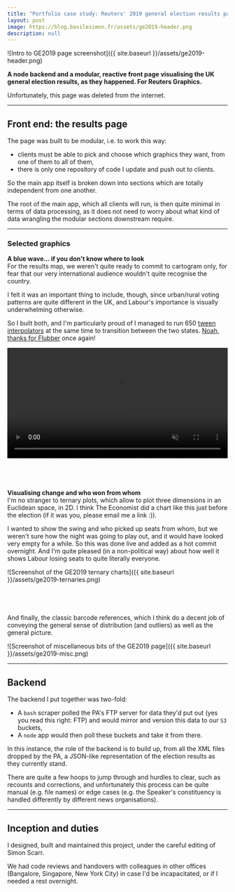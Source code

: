 ```yaml
---
title: "Portfolio case study: Reuters' 2019 general election results page"
layout: post
image: https://blog.basilesimon.fr/assets/ge2019-header.png
description: null
---
```


![Intro to GE2019 page screenshot]({{ site.baseurl }}/assets/ge2019-header.png)

**A node backend and a modular, reactive front page visualising the UK general election results, as they happened. For Reuters Graphics.**

Unfortunately, this page was deleted from the internet.

---

## Front end: the results page

The page was built to be modular, i.e. to work this way:

- clients must be able to pick and choose which graphics they want, from one of them to all of them,
- there is only one repository of code I update and push out to clients.

So the main app itself is broken down into sections which are totally independent from one another.

The root of the main app, which all clients will run, is then quite minimal in terms of data processing, as it does not need to worry about what kind of data wrangling the modular sections downstream require.

---

### Selected graphics
**A blue wave... if you don't know where to look**   
For the results map, we weren't quite ready to commit to cartogram only, for fear that our very international audience wouldn't quite recognise the country.

I felt it was an important thing to include, though, since urban/rural voting patterns are quite different in the UK, and Labour's importance is visually underwhelming otherwise.

So I built both, and I'm particularly proud of I managed to run 650 [tween interpolators](https://github.com/d3/d3-transition#transition_attrTween) at the same time to transition between the two states. [Noah, thanks for Flubber](https://github.com/veltman/flubber) once again!

<video autoplay loop muted playsinline class="video-background" style="width:100%">
  <source src="{{ site.baseurl }}/assets/ge2019-maps.mp4" type="video/mp4">
</video>

<div style="margin-top: 70px"></div>

**Visualising change and who won from whom**  
I'm no stranger to ternary plots, which allow to plot three dimensions in an Euclidean space, in 2D. I think The Economist did a chart like this just before the election (if it was you, please email me a link :)).

I wanted to show the swing and who picked up seats from whom, but we weren't sure how the night was going to play out, and it would have looked very empty for a while. So this was done live and added as a hot commit overnight. And I'm quite pleased (in a non-political way) about how well it shows Labour losing seats to quite literally everyone.

![Screenshot of the GE2019 ternary charts]({{ site.baseurl }}/assets/ge2019-ternaries.png)

<div style="margin-top: 70px"></div>

And finally, the classic barcode references, which I think do a decent job of conveying the general sense of distribution (and outliers) as well as the general picture.

![Screenshot of miscellaneous bits of the GE2019 page]({{ site.baseurl }}/assets/ge2019-misc.png)


---

## Backend
The backend I put together was two-fold:

* A `bash` scraper polled the PA's FTP server for data they'd put out (yes you read this right: FTP) and would mirror and version this data to our `S3` buckets,
* A `node` app would then poll these buckets and take it from there.

In this instance, the role of the backend is to build up, from all the XML files dropped by the PA, a JSON-like representation of the election results as they currently stand.

There are quite a few hoops to jump through and hurdles to clear, such as recounts and corrections, and unfortunately this process can be quite manual (e.g. file names) or edge cases (e.g. the Speaker's constituency is handled differently by different news organisations).

---

## Inception and duties
I designed, built and maintained this project, under the careful editing of Simon Scarr.

We had code reviews and handovers with colleagues in other offices (Bangalore, Singapore, New York City) in case I'd be incapacitated, or if I needed a rest overnight.